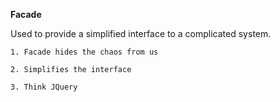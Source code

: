 **Facade**

Used to provide a simplified interface to a complicated system.

`1. Facade hides the chaos from us`

`2. Simplifies the interface`

`3. Think JQuery`